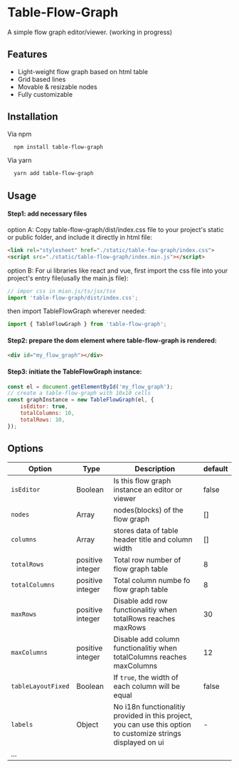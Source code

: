
# Table-Flow-Graph

A simple flow graph editor/viewer. (working in progress)


## Features

- Light-weight flow graph based on html table
- Grid based lines
- Movable & resizable nodes
- Fully customizable


## Installation

Via npm
```bash
  npm install table-flow-graph
```
Via yarn
```bash
  yarn add table-flow-graph
```

    
## Usage

#### Step1: add necessary files
option A: Copy table-flow-graph/dist/index.css file to your project's static or public folder, and include it directly in html file:
```html
<link rel="stylesheet" href="./static/table-fow-graph/index.css">
<script src="./static/table-flow-graph/index.min.js"></script>
```
option B: For ui libraries like react and vue, first import the css file into your project's entry file(usally the main.js file):
```javascript
// impor css in mian.js/ts/jsx/tsx
import 'table-flow-graph/dist/index.css';
```
then import TableFlowGraph wherever needed:
```javascript
import { TableFlowGraph } from 'table-flow-graph';
```

#### Step2: prepare the dom element where table-flow-graph is rendered:
```html
<div id="my_flow_graph"></div>
```

#### Step3: initiate the TableFlowGraph instance:
```javascript
const el = document.getElementById('my_flow_graph');
// create a table-flow-graph with 10x10 cells
const graphInstance = new TableFlowGraph(el, {
    isEditor: true,
    totalColumns: 10,
    totalRows: 10,
});
```



## Options

| Option | Type | Description | default
| --- | --- | --- | --- |
| `isEditor` | Boolean | Is this flow graph instance an editor or viewer | false
| `nodes` | Array | nodes(blocks) of the flow graph | []
| `columns` | Array | stores data of table header title and column width | []
| `totalRows` | positive integer | Total row number of flow graph table | 8
| `totalColumns` | positive integer | Total column numbe fo flow graph table | 8
| `maxRows` | positive integer | Disable add row functionalitiy when totalRows reaches maxRows | 30
| `maxColumns` | positive integer | Disable add column functionalitiy when totalColumns reaches maxColumns | 12
| `tableLayoutFixed` | Boolean |  If `true`, the width of each column will be equal | false
| `labels` | Object | No i18n functionalitiy provided in this project, you can use this option to customize strings displayed on ui | \-
| ...


